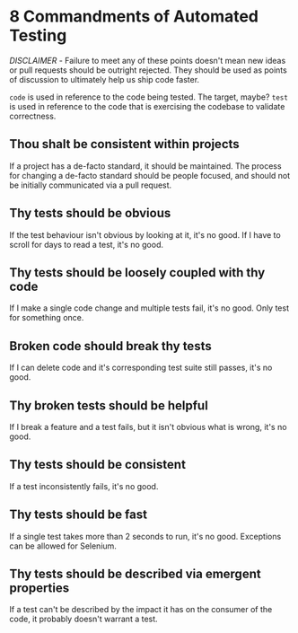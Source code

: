 # 8 Commandments of Automated Testing

*DISCLAIMER* - Failure to meet any of these points doesn't mean new ideas or pull requests should be outright rejected. They should be used as points of discussion to ultimately help us ship code faster.

`code` is used in reference to the code being tested. The target, maybe?
`test` is used in reference to the code that is exercising the codebase to validate correctness.

## Thou shalt be consistent within projects
If a project has a de-facto standard, it should be maintained. The process for changing a de-facto standard should be people focused, and should not be initially communicated via a pull request.

## Thy tests should be obvious
If the test behaviour isn't obvious by looking at it, it's no good. If I have to scroll for days to read a test, it's no good.

## Thy tests should be loosely coupled with thy code
If I make a single code change and multiple tests fail, it's no good. Only test for something once.

## Broken code should break thy tests
If I can delete code and it's corresponding test suite still passes, it's no good.

## Thy broken tests should be helpful
If I break a feature and a test fails, but it isn't obvious what is wrong, it's no good.

## Thy tests should be consistent
If a test inconsistently fails, it's no good.

## Thy tests should be fast
If a single test takes more than 2 seconds to run, it's no good. Exceptions can be allowed for Selenium.

## Thy tests should be described via emergent properties
If a test can't be described by the impact it has on the consumer of the code, it probably doesn't warrant a test.

